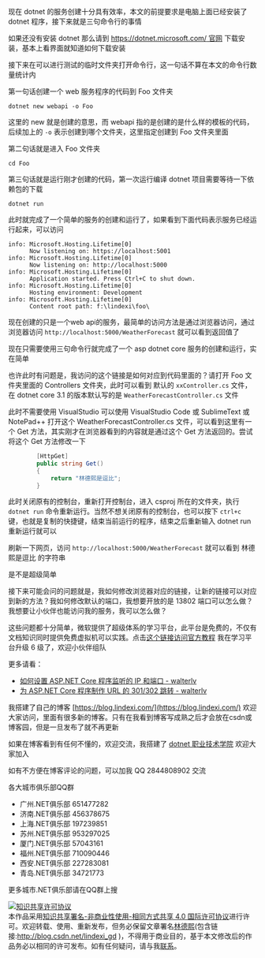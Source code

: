 
现在 dotnet 的服务创建十分具有效率，本文的前提要求是电脑上面已经安装了 dotnet 程序，接下来就是三句命令行的事情

<!--more-->


<!-- CreateTime:2020/1/13 8:45:47 -->

<!-- 发布 -->

如果还没有安装 dotnet 那么请到 [https://dotnet.microsoft.com/ 官网](https://dotnet.microsoft.com/ ) 下载安装，基本上看界面就知道如何下载安装

接下来在可以进行测试的临时文件夹打开命令行，这一句话不算在本文的命令行数量统计内

第一句话创建一个 web 服务程序的代码到 Foo 文件夹

```
dotnet new webapi -o Foo
```

这里的 new 就是创建的意思，而 webapi 指的是创建的是什么样的模板的代码，后续加上的 `-o` 表示创建到哪个文件夹，这里指定创建到 Foo 文件夹里面

第二句话就是进入 Foo 文件夹

```
cd Foo
```

第三句话就是运行刚才创建的代码，第一次运行编译 dotnet 项目需要等待一下依赖包的下载

```
dotnet run
```

此时就完成了一个简单的服务的创建和运行了，如果看到下面代码表示服务已经运行起来，可以访问

```
info: Microsoft.Hosting.Lifetime[0]
      Now listening on: https://localhost:5001
info: Microsoft.Hosting.Lifetime[0]
      Now listening on: http://localhost:5000
info: Microsoft.Hosting.Lifetime[0]
      Application started. Press Ctrl+C to shut down.
info: Microsoft.Hosting.Lifetime[0]
      Hosting environment: Development
info: Microsoft.Hosting.Lifetime[0]
      Content root path: f:\lindexi\foo\

```

现在创建的只是一个web api的服务，最简单的访问方法是通过浏览器访问，通过浏览器访问 `http://localhost:5000/WeatherForecast` 就可以看到返回值了

现在只需要使用三句命令行就完成了一个 asp dotnet core 服务的创建和运行，实在简单

也许此时有问题是，我访问的这个链接是如何对应到代码里面的？请打开 Foo 文件夹里面的 Controllers 文件夹，此时可以看到 默认的 `xxController.cs` 文件，在 dotnet core 3.1 的版本默认写的是 `WeatherForecastController.cs` 文件

此时不需要使用 VisualStudio 可以使用 VisualStudio Code 或 SublimeText 或 NotePad++ 打开这个 WeatherForecastController.cs 文件，可以看到这里有一个 Get 方法，其实刚才在浏览器看到的内容就是通过这个 Get 方法返回的。尝试将这个 Get 方法修改一下

```csharp
        [HttpGet]
        public string Get()
        {
            return "林德熙是逗比";
        }
```


此时关闭原有的控制台，重新打开控制台，进入 csproj 所在的文件夹，执行 `dotnet run` 命令重新运行。当然不想关闭原有的控制台，也可以按下 `ctrl+c` 键，也就是复制的快捷键，结束当前运行的程序，结束之后重新输入 dotnet run 重新运行就可以

刷新一下网页，访问 `http://localhost:5000/WeatherForecast` 就可以看到 林德熙是逗比 的字符串

是不是超级简单

接下来可能会问的问题就是，我如何修改浏览器对应的链接，让新的链接可以对应到新的方法？我如何修改默认的端口，我想要开放的是 13802 端口可以怎么做？我想要让小伙伴也能访问我的服务，我可以怎么做？

这些问题都十分简单，微软提供了超级体系的学习平台，此平台是免费的，不仅有文档知识同时提供免费虚拟机可以实践。点击[这个链接访问官方教程](https://docs.microsoft.com/zh-cn/learn/modules/build-web-api-net-core/ ) 我在学习平台升级 6 级了，欢迎小伙伴组队

更多请看：

- [如何设置 ASP.NET Core 程序监听的 IP 和端口 - walterlv](https://blog.walterlv.com/post/configure-urls-and-port-for-asp-dotnet.html )
- [为 ASP.NET Core 程序制作 URL 的 301/302 跳转 - walterlv](https://blog.walterlv.com/post/redirect-middleware-for-asp-dotnet.html )



我搭建了自己的博客 [https://blog.lindexi.com/](https://blog.lindexi.com/) 欢迎大家访问，里面有很多新的博客。只有在我看到博客写成熟之后才会放在csdn或博客园，但是一旦发布了就不再更新

如果在博客看到有任何不懂的，欢迎交流，我搭建了 [dotnet 职业技术学院](https://t.me/dotnet_campus) 欢迎大家加入

如有不方便在博客评论的问题，可以加我 QQ 2844808902 交流

各大城市俱乐部QQ群

- 广州.NET俱乐部 651477282
- 济南.NET俱乐部 456378675
- 上海.NET俱乐部 197239851
- 苏州.NET俱乐部 953297025
- 厦门.NET俱乐部 57043161
- 福州.NET俱乐部 710090446
- 西安.NET俱乐部 227283081
- 青岛.NET俱乐部 34721773

更多城市.NET俱乐部请在QQ群上搜

<a rel="license" href="http://creativecommons.org/licenses/by-nc-sa/4.0/"><img alt="知识共享许可协议" style="border-width:0" src="https://licensebuttons.net/l/by-nc-sa/4.0/88x31.png" /></a><br />本作品采用<a rel="license" href="http://creativecommons.org/licenses/by-nc-sa/4.0/">知识共享署名-非商业性使用-相同方式共享 4.0 国际许可协议</a>进行许可。欢迎转载、使用、重新发布，但务必保留文章署名[林德熙](http://blog.csdn.net/lindexi_gd)(包含链接:http://blog.csdn.net/lindexi_gd )，不得用于商业目的，基于本文修改后的作品务必以相同的许可发布。如有任何疑问，请与我[联系](mailto:lindexi_gd@163.com)。